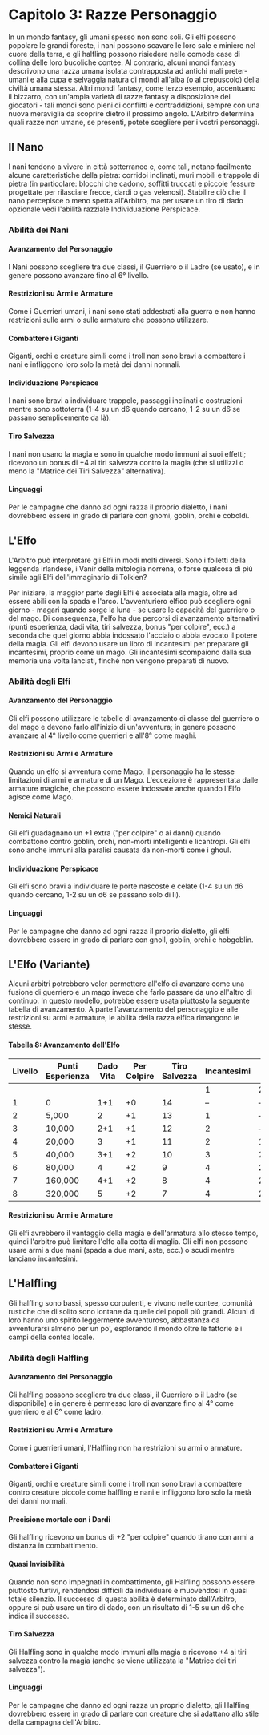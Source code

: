 # Capitolo 3: Razze Personaggio

In un mondo fantasy, gli umani spesso non sono soli. Gli elfi possono popolare le grandi foreste, i nani possono scavare le loro sale e miniere nel cuore della terra, e gli halfling possono risiedere nelle comode case di collina delle loro bucoliche contee. Al contrario, alcuni mondi fantasy descrivono una razza umana isolata contrapposta ad antichi mali preter-umani e alla cupa e selvaggia natura di mondi all'alba (o al crepuscolo) della civiltà umana stessa. Altri mondi fantasy, come terzo esempio, accentuano il bizzarro, con un'ampia varietà di razze fantasy a disposizione dei giocatori - tali mondi sono pieni di conflitti e contraddizioni, sempre con una nuova meraviglia da scoprire dietro il prossimo angolo. L'Arbitro determina quali razze non umane, se presenti, potete scegliere per i vostri personaggi.

## Il Nano

I nani tendono a vivere in città sotterranee e, come tali, notano facilmente alcune caratteristiche della pietra: corridoi inclinati, muri mobili e trappole di pietra (in particolare: blocchi che cadono, soffitti truccati e piccole fessure progettate per rilasciare frecce, dardi o gas velenosi). Stabilire ciò che il nano percepisce o meno spetta all'Arbitro, ma per usare un tiro di dado opzionale vedi l'abilità razziale Individuazione Perspicace.

### Abilità dei Nani

#### Avanzamento del Personaggio

I Nani possono scegliere tra due classi, il Guerriero o il Ladro (se usato), e in genere possono avanzare fino al 6° livello.

#### Restrizioni su Armi e Armature

Come i Guerrieri umani, i nani sono stati addestrati alla guerra e non hanno restrizioni sulle armi o sulle armature che possono utilizzare.

#### Combattere i Giganti

Giganti, orchi e creature simili come i troll non sono bravi a combattere i nani e infliggono loro solo la metà dei danni normali.

#### Individuazione Perspicace

I nani sono bravi a individuare trappole, passaggi inclinati e costruzioni mentre sono sottoterra (1-4 su un d6 quando cercano, 1-2 su un d6 se passano semplicemente da là).

#### Tiro Salvezza

I nani non usano la magia e sono in qualche modo immuni ai suoi effetti; ricevono un bonus di +4 ai tiri salvezza contro la magia (che si utilizzi o meno la "Matrice dei Tiri Salvezza" alternativa). 

#### Linguaggi

Per le campagne che danno ad ogni razza il proprio dialetto, i nani dovrebbero essere in grado di parlare con gnomi, goblin, orchi e coboldi.

## L'Elfo

L'Arbitro può interpretare gli Elfi in modi molti diversi. Sono i folletti della leggenda irlandese, i Vanir della mitologia norrena, o forse qualcosa di più simile agli Elfi dell'immaginario di Tolkien?

Per iniziare, la maggior parte degli Elfi è associata alla magia, oltre ad essere abili con la spada e l'arco. L'avventuriero elfico può scegliere ogni giorno - magari quando sorge la luna - se usare le capacità del guerriero o del mago. Di conseguenza, l'elfo ha due percorsi di avanzamento alternativi (punti esperienza, dadi vita, tiri salvezza, bonus "per colpire", ecc.) a seconda che quel giorno abbia indossato l'acciaio o abbia evocato il potere della magia. Gli elfi devono usare un libro di incantesimi per preparare gli incantesimi, proprio come un mago. Gli incantesimi scompaiono dalla sua memoria una volta lanciati, finché non vengono preparati di nuovo. 

### Abilità degli Elfi

#### Avanzamento del Personaggio

Gli elfi possono utilizzare le tabelle di avanzamento di classe del guerriero o del mago e devono farlo all'inizio di un'avventura; in genere possono avanzare al 4° livello come guerrieri e all'8° come maghi.

#### Restrizioni su Armi e Armature

Quando un elfo si avventura come Mago, il personaggio ha le stesse limitazioni di armi e armature di un Mago. L'eccezione è rappresentata dalle armature magiche, che possono essere indossate anche quando l'Elfo agisce come Mago.

#### Nemici Naturali

Gli elfi guadagnano un +1 extra ("per colpire" o ai danni) quando combattono contro goblin, orchi, non-morti intelligenti e licantropi. Gli elfi sono anche immuni alla paralisi causata da non-morti come i ghoul.

#### Individuazione Perspicace

Gli elfi sono bravi a individuare le porte nascoste e celate (1-4 su un d6 quando cercano, 1-2 su un d6 se passano solo di lì).

#### Linguaggi

Per le campagne che danno ad ogni razza il proprio dialetto, gli elfi dovrebbero essere in grado di parlare con gnoll, goblin, orchi e hobgoblin.

## L'Elfo (Variante)

Alcuni arbitri potrebbero voler permettere all'elfo di avanzare come una fusione di guerriero e un mago invece che farlo passare da uno all'altro di continuo. In questo modello, potrebbe essere usata piuttosto la seguente tabella di avanzamento. A parte l'avanzamento del personaggio e alle restrizioni su armi e armature, le abilità della razza elfica rimangono le stesse.

#### Tabella 8: Avanzamento dell'Elfo

| Livello | Punti Esperienza | Dado Vita | Per Colpire | Tiro Salvezza | Incantesimi |     |     |
| ------- | ---------------- | --------- | ----------- | ------------- | ----------- | --- | --- |
|         |                  |           |             |               | 1           | 2   | 3   |
| 1       | 0                | 1+1       | +0          | 14            | –           | –   | –   |
| 2       | 5,000            | 2         | +1          | 13            | 1           | –   | –   |
| 3       | 10,000           | 2+1       | +1          | 12            | 2           | –   | –   |
| 4       | 20,000           | 3         | +1          | 11            | 2           | 1   | –   |
| 5       | 40,000           | 3+1       | +2          | 10            | 3           | 2   | –   |
| 6       | 80,000           | 4         | +2          | 9             | 4           | 2   | –   |
| 7       | 160,000          | 4+1       | +2          | 8             | 4           | 2   | 1   |
| 8       | 320,000          | 5         | +2          | 7             | 4           | 2   | 2   |

#### Restrizioni su Armi e Armature

Gli elfi avrebbero il vantaggio della magia e dell'armatura allo stesso tempo, quindi l'arbitro può limitare l'elfo alla cotta di maglia. Gli elfi non possono usare armi a due mani (spada a due mani, aste, ecc.) o scudi mentre lanciano incantesimi.

## L'Halfling

Gli halfling sono bassi, spesso corpulenti, e vivono nelle contee, comunità rustiche che di solito sono lontane da quelle dei popoli più grandi. Alcuni di loro hanno uno spirito leggermente avventuroso, abbastanza da avventurarsi almeno per un po', esplorando il mondo oltre le fattorie e i campi della contea locale.

### Abilità degli Halfling

#### Avanzamento del Personaggio

Gli halfling possono scegliere tra due classi, il Guerriero o il Ladro (se disponibile) e in genere è permesso loro di avanzare fino al 4° come guerriero e al 6° come ladro.

#### Restrizioni su Armi e Armature

Come i guerrieri umani, l'Halfling non ha restrizioni su armi o armature.

#### Combattere i Giganti

Giganti, orchi e creature simili come i troll non sono bravi a combattere contro creature piccole come halfling e nani e infliggono loro solo la metà dei danni normali.

#### Precisione mortale con i Dardi

Gli halfling ricevono un bonus di +2 "per colpire" quando tirano con armi a distanza in combattimento.

#### Quasi Invisibilità

Quando non sono impegnati in combattimento, gli Halfling possono essere piuttosto furtivi, rendendosi difficili da individuare e muovendosi in quasi totale silenzio. Il successo di questa abilità è determinato dall'Arbitro, oppure si può usare un tiro di dado, con un risultato di 1-5 su un d6 che indica il successo.

#### Tiro Salvezza

Gli Halfling sono in qualche modo immuni alla magia e ricevono +4 ai tiri salvezza contro la magia (anche se viene utilizzata la "Matrice dei tiri salvezza").

#### Linguaggi

Per le campagne che danno ad ogni razza un proprio dialetto, gli Halfling dovrebbero essere in grado di parlare con creature che si adattano allo stile della campagna dell'Arbitro.
